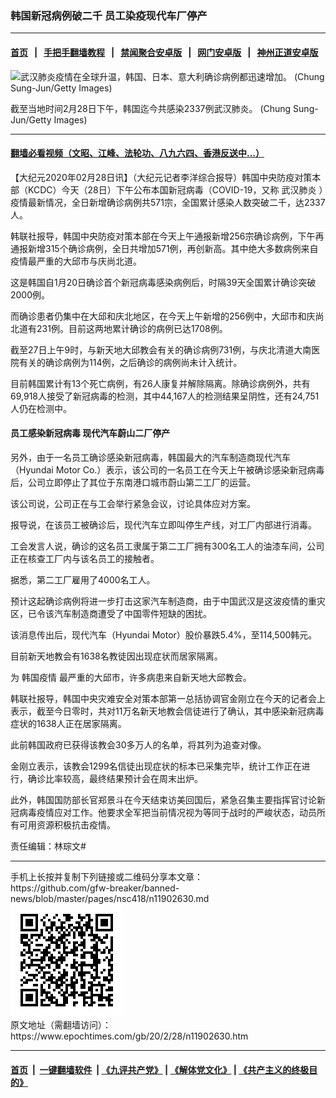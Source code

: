 ### 韩国新冠病例破二千 员工染疫现代车厂停产
------------------------

#### [首页](https://github.com/gfw-breaker/banned-news/blob/master/README.md) &nbsp;&nbsp;|&nbsp;&nbsp; [手把手翻墙教程](https://github.com/gfw-breaker/guides/wiki) &nbsp;&nbsp;|&nbsp;&nbsp; [禁闻聚合安卓版](https://github.com/gfw-breaker/bn-android) &nbsp;&nbsp;|&nbsp;&nbsp; [网门安卓版](https://github.com/oGate2/oGate) &nbsp;&nbsp;|&nbsp;&nbsp; [神州正道安卓版](https://github.com/SzzdOgate/update) 



<div><img alt="武汉肺炎疫情在全球升温，韩国、日本、意大利确诊病例都迅速增加。 (Chung Sung-Jun/Getty Images)" class="aligncenter wp-post-image" src="https://i.epochtimes.com/assets/uploads/2020/02/GettyImages-1208114055-600x400.jpg"/>
<div class="red16 caption">
 <p>
  截至当地时间2月28日下午，韩国迄今共感染2337例武汉肺炎。 (Chung Sung-Jun/Getty Images)
 </p>
</div>
</div><hr/>

#### [翻墙必看视频（文昭、江峰、法轮功、八九六四、香港反送中...）](https://github.com/gfw-breaker/banned-news/blob/master/pages/link3.md)

<div><p>
 【大纪元2020年02月28日讯】（大纪元记者李洋综合报导）韩国中央防疫对策本部（KCDC）今天（28日）下午公布本国新冠病毒（COVID-19，又称
 <ok href="https://www.epochtimes.com/gb/tag/%E6%AD%A6%E6%B1%89%E8%82%BA%E7%82%8E.html">
  武汉肺炎
 </ok>
 ）疫情最新情况，全日新增确诊病例共571宗，全国累计感染人数突破二千，达2337人。
</p>
<p>
 韩联社报导，韩国中央防疫对策本部在今天上午通报新增256宗确诊病例，下午再通报新增315个确诊病例，全日共增加571例，再创新高。其中绝大多数病例来自疫情最严重的大邱市与庆尚北道。
</p>
<p>
 这是韩国自1月20日确诊首个新冠病毒感染病例后，时隔39天全国累计确诊突破2000例。
</p>
<p>
 而确诊患者仍集中在大邱和庆北地区，在今天上午新增的256例中，大邱市和庆尚北道有231例。目前这两地累计确诊的病例已达1708例。
</p>
<p>
 截至27日上午9时，与新天地大邱教会有关的确诊病例731例，与庆北清道大南医院有关的确诊病例为114例，之后确诊的病例尚未计入统计。
</p>
<p>
 目前韩国累计有13个死亡病例，有26人康复并解除隔离。除确诊病例外，共有69,918人接受了新冠病毒的检测，其中44,167人的检测结果呈阴性，还有24,751人仍在检测中。
</p>
<h4>
 员工感染新冠病毒 现代汽车蔚山二厂停产
</h4>
<p>
 另外，由于一名员工确诊感染新冠病毒，韩国最大的汽车制造商现代汽车（Hyundai Motor Co.）表示，该公司的一名员工在今天上午被确诊感染新冠病毒后，公司立即停止了其位于东南港口城市蔚山第二工厂的运营。
</p>
<p>
 该公司说，公司正在与工会举行紧急会议，讨论具体应对方案。
</p>
<p>
 报导说，在该员工被确诊后，现代汽车立即叫停生产线，对工厂内部进行消毒。
</p>
<p>
 工会发言人说，确诊的这名员工隶属于第二工厂拥有300名工人的油漆车间，公司正在核查工厂内与该名员工的接触者。
</p>
<p>
 据悉，第二工厂雇用了4000名工人。
</p>
<p>
 预计这起确诊病例将进一步打击这家汽车制造商，由于中国武汉是这波疫情的重灾区，已令该汽车制造商遭受了中国零件短缺的困扰。
</p>
<p>
 该消息传出后，现代汽车（Hyundai Motor）股价暴跌5.4%，至114,500韩元。
</p>
<p>
 目前新天地教会有1638名教徒因出现症状而居家隔离。
</p>
<p>
 为
 <ok href="https://www.epochtimes.com/gb/tag/%E9%9F%A9%E5%9B%BD%E7%96%AB%E6%83%85.html">
  韩国疫情
 </ok>
 最严重的大邱市，许多病患来自新天地大邱教会。
</p>
<p>
 韩联社报导，韩国中央灾难安全对策本部第一总括协调官金刚立在今天的记者会上表示，截至今日零时，共对11万名新天地教会信徒进行了确认，其中感染新冠病毒症状的1638人正在居家隔离。
</p>
<p>
 此前韩国政府已获得该教会30多万人的名单，将其列为追查对像。
</p>
<p>
 金刚立表示，该教会1299名信徒出现症状的标本已采集完毕，统计工作正在进行，确诊比率较高，最终结果预计会在周末出炉。
</p>
<p>
 此外，韩国国防部长官郑景斗在今天结束访美回国后，紧急召集主要指挥官讨论新冠病毒疫情应对工作。他要求全军把当前情况视为等同于战时的严峻状态，动员所有可用资源积极抗击疫情。
</p>
<p>
 责任编辑：林琮文#
</p>
</div>
<hr/>
手机上长按并复制下列链接或二维码分享本文章：<br/>
https://github.com/gfw-breaker/banned-news/blob/master/pages/nsc418/n11902630.md <br/>
<a href='https://github.com/gfw-breaker/banned-news/blob/master/pages/nsc418/n11902630.md'><img src='https://github.com/gfw-breaker/banned-news/blob/master/pages/nsc418/n11902630.md.png'/></a> <br/>
原文地址（需翻墙访问）：https://www.epochtimes.com/gb/20/2/28/n11902630.htm


------------------------
#### [首页](https://github.com/gfw-breaker/banned-news/blob/master/README.md) &nbsp;|&nbsp; [一键翻墙软件](https://github.com/gfw-breaker/nogfw/blob/master/README.md) &nbsp;| [《九评共产党》](https://github.com/gfw-breaker/9ping.md/blob/master/README.md#九评之一评共产党是什么) | [《解体党文化》](https://github.com/gfw-breaker/jtdwh.md/blob/master/README.md) | [《共产主义的终极目的》](https://github.com/gfw-breaker/gczydzjmd.md/blob/master/README.md)


<img src='http://gfw-breaker.win/banned-news/pages/nsc418/n11902630.md' width='0px' height='0px'/>